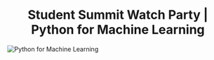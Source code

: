 <h1 align="center">
Student Summit Watch Party | Python for Machine Learning
</h1>

![Python for Machine Learning](https://user-images.githubusercontent.com/103310345/226121996-6c7fbb24-4e52-4359-9ae5-640a002f6208.png)
